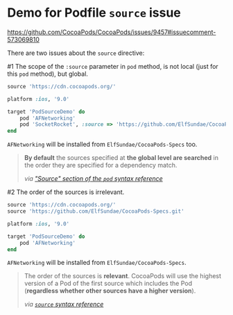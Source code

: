 # Demo for Podfile `source` issue

https://github.com/CocoaPods/CocoaPods/issues/9457#issuecomment-573069810

There are two issues about the `source` directive:

\#1 The scope of the `:source` parameter in `pod` method, is not local (just for this `pod` method), but global.

```ruby
source 'https://cdn.cocoapods.org/'

platform :ios, '9.0'

target 'PodSourceDemo' do
    pod 'AFNetworking'
    pod 'SocketRocket', :source => 'https://github.com/ElfSundae/CocoaPods-Specs.git'
end
```

`AFNetworking` will be installed from `ElfSundae/CocoaPods-Specs` too.

> **By default** the sources specified at **the global level are searched** in the order they are specified for a dependency match.
>
> <cite>via ["Source" section of the `pod` syntax reference](https://guides.cocoapods.org/syntax/podfile.html#pod)</cite>

\#2 The order of the sources is irrelevant.

```ruby
source 'https://cdn.cocoapods.org/'
source 'https://github.com/ElfSundae/CocoaPods-Specs.git'

platform :ios, '9.0'

target 'PodSourceDemo' do
    pod 'AFNetworking'
end
```

`AFNetworking` will be installed from `ElfSundae/CocoaPods-Specs`.

> The order of the sources is **relevant**. CocoaPods will use the highest version of a Pod of the first source which includes the Pod (**regardless whether other sources have a higher version**).
>
> <cite>via [`source` syntax reference](https://guides.cocoapods.org/syntax/podfile.html#source)</cite>
